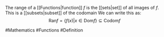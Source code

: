 The range of a [[Functions|function]] $f$ is the [[sets|set]] of all images of $f$. This is a [[subsets|subset]] of the codomain
We can write this as:
$$
\text{Ran}f=\{ f(x)|x\in \text{Dom}f \}\subseteq \text{Codom}f
$$

#Mathematics #Functions #Definition